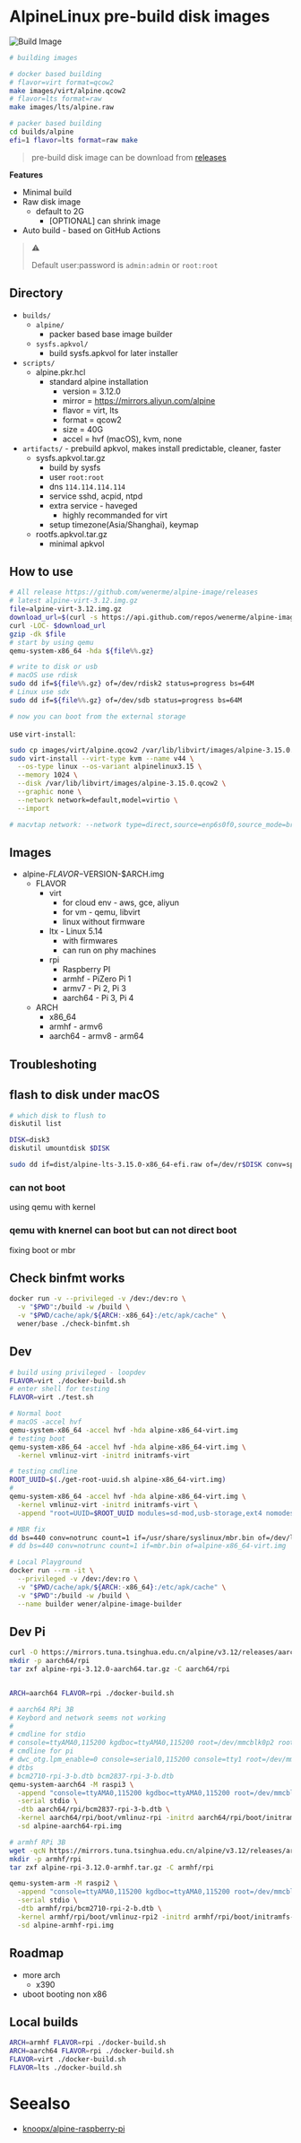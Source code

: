 # AlpineLinux pre-build disk images

![Build Image](https://github.com/wenerme/alpine-image/workflows/Build%20Image/badge.svg)

```bash
# building images

# docker based building
# flavor=virt format=qcow2
make images/virt/alpine.qcow2
# flavor=lts format=raw
make images/lts/alpine.raw

# packer based building
cd builds/alpine
efi=1 flavor=lts format=raw make
```

> pre-build disk image can be download from [releases](https://github.com/wenerme/alpine-image/releases)

**Features**

- Minimal build
- Raw disk image
  - default to 2G
    - [OPTIONAL] can shrink image
- Auto build - based on GitHub Actions

> ⚠️
>
> Default user:password is `admin:admin` or `root:root`

## Directory

- `builds/`
  - `alpine/`
    - packer based base image builder
  - `sysfs.apkvol/`
    - build sysfs.apkvol for later installer
- `scripts/`
  - alpine.pkr.hcl
    - standard alpine installation
      - version = 3.12.0
      - mirror = https://mirrors.aliyun.com/alpine
      - flavor = virt, lts
      - format = qcow2
      - size = 40G
      - accel = hvf (macOS), kvm, none
- `artifacts/` - prebuild apkvol, makes install predictable, cleaner, faster
  - sysfs.apkvol.tar.gz
    - build by sysfs
    - user `root:root`
    - dns `114.114.114.114`
    - service sshd, acpid, ntpd
    - extra service - haveged
      - highly recommanded for virt
    - setup timezone(Asia/Shanghai), keymap
  - rootfs.apkvol.tar.gz
    - minimal apkvol

## How to use

```bash
# All release https://github.com/wenerme/alpine-image/releases
# latest alpine-virt-3.12.img.gz
file=alpine-virt-3.12.img.gz
download_url=$(curl -s https://api.github.com/repos/wenerme/alpine-image/releases/latest | grep $file | sed -rn 's/.*?(https[^"]+).*/\1/p')
curl -LOC- $download_url
gzip -dk $file
# start by using qemu
qemu-system-x86_64 -hda ${file%%.gz}

# write to disk or usb
# macOS use rdisk
sudo dd if=${file%%.gz} of=/dev/rdisk2 status=progress bs=64M
# Linux use sdx
sudo dd if=${file%%.gz} of=/dev/sdb status=progress bs=64M

# now you can boot from the external storage
```

use `virt-install`: 

```sh
sudo cp images/virt/alpine.qcow2 /var/lib/libvirt/images/alpine-3.15.0.qcow2
sudo virt-install --virt-type kvm --name v44 \
  --os-type linux --os-variant alpinelinux3.15 \
  --memory 1024 \
  --disk /var/lib/libvirt/images/alpine-3.15.0.qcow2 \
  --graphic none \
  --network network=default,model=virtio \
  --import

# macvtap network: --network type=direct,source=enp6s0f0,source_mode=bridge,model=virtio
```

## Images

- alpine-$FLAVOR-$VERSION-$ARCH.img
  - FLAVOR
    - virt
      - for cloud env - aws, gce, aliyun
      - for vm - qemu, libvirt
      - linux without firmware
    - ltx - Linux 5.14
      - with firmwares
      - can run on phy machines
    - rpi
      - Raspberry PI
      - armhf - PiZero Pi 1
      - armv7 - Pi 2, Pi 3
      - aarch64 - Pi 3, Pi 4
  - ARCH
    - x86_64
    - armhf - armv6
    - aarch64 - armv8 - arm64

## Troubleshoting

## flash to disk under macOS

```bash
# which disk to flush to
diskutil list

DISK=disk3
diskutil umountdisk $DISK

sudo dd if=dist/alpine-lts-3.15.0-x86_64-efi.raw of=/dev/r$DISK conv=sparse status=progress bs=128MB
```

### can not boot

using qemu with kernel

### qemu with knernel can boot but can not direct boot

fixing boot or mbr

## Check binfmt works

```bash
docker run -v --privileged -v /dev:/dev:ro \
  -v "$PWD":/build -w /build \
  -v "$PWD/cache/apk/${ARCH:-x86_64}:/etc/apk/cache" \
  wener/base ./check-binfmt.sh
```

## Dev

```bash
# build using privileged - loopdev
FLAVOR=virt ./docker-build.sh
# enter shell for testing
FLAVOR=virt ./test.sh

# Normal boot
# macOS -accel hvf
qemu-system-x86_64 -accel hvf -hda alpine-x86_64-virt.img
# testing boot
qemu-system-x86_64 -accel hvf -hda alpine-x86_64-virt.img \
  -kernel vmlinuz-virt -initrd initramfs-virt

# testing cmdline
ROOT_UUID=$(./get-root-uuid.sh alpine-x86_64-virt.img)
#
qemu-system-x86_64 -accel hvf -hda alpine-x86_64-virt.img \
  -kernel vmlinuz-virt -initrd initramfs-virt \
  -append "root=UUID=$ROOT_UUID modules=sd-mod,usb-storage,ext4 nomodeset quiet rootfstype=ext4"

# MBR fix
dd bs=440 conv=notrunc count=1 if=/usr/share/syslinux/mbr.bin of=/dev/loop0
# dd bs=440 conv=notrunc count=1 if=mbr.bin of=alpine-x86_64-virt.img

# Local Playground
docker run --rm -it \
  --privileged -v /dev:/dev:ro \
  -v "$PWD/cache/apk/${ARCH:-x86_64}:/etc/apk/cache" \
  -v "$PWD":/build -w /build \
  --name builder wener/alpine-image-builder
```

## Dev Pi

```bash
curl -O https://mirrors.tuna.tsinghua.edu.cn/alpine/v3.12/releases/aarch64/alpine-rpi-3.12.0-aarch64.tar.gz
mkdir -p aarch64/rpi
tar zxf alpine-rpi-3.12.0-aarch64.tar.gz -C aarch64/rpi


ARCH=aarch64 FLAVOR=rpi ./docker-build.sh

# aarch64 RPi 3B
# Keybord and network seems not working
#
# cmdline for stdio
# console=ttyAMA0,115200 kgdboc=ttyAMA0,115200 root=/dev/mmcblk0p2 rootfstype=ext4 rootwait
# cmdline for pi
# dwc_otg.lpm_enable=0 console=serial0,115200 console=tty1 root=/dev/mmcblk0p2 rootfstype=ext4 elevator=deadline fsck.repair=yes rootwait
# dtbs
# bcm2710-rpi-3-b.dtb bcm2837-rpi-3-b.dtb
qemu-system-aarch64 -M raspi3 \
  -append "console=ttyAMA0,115200 kgdboc=ttyAMA0,115200 root=/dev/mmcblk0p2 rootfstype=ext4 rootwait" \
  -serial stdio \
  -dtb aarch64/rpi/bcm2837-rpi-3-b.dtb \
  -kernel aarch64/rpi/boot/vmlinuz-rpi -initrd aarch64/rpi/boot/initramfs-rpi \
  -sd alpine-aarch64-rpi.img

# armhf RPi 3B
wget -qcN https://mirrors.tuna.tsinghua.edu.cn/alpine/v3.12/releases/armhf/alpine-rpi-3.12.0-armhf.tar.gz
mkdir -p armhf/rpi
tar zxf alpine-rpi-3.12.0-armhf.tar.gz -C armhf/rpi

qemu-system-arm -M raspi2 \
  -append "console=ttyAMA0,115200 kgdboc=ttyAMA0,115200 root=/dev/mmcblk0p2 rootfstype=ext4 rootwait" \
  -serial stdio \
  -dtb armhf/rpi/bcm2710-rpi-2-b.dtb \
  -kernel armhf/rpi/boot/vmlinuz-rpi2 -initrd armhf/rpi/boot/initramfs-rpi2 \
  -sd alpine-armhf-rpi.img
```

## Roadmap

- more arch
  - x390
- uboot booting non x86

## Local builds

```bash
ARCH=armhf FLAVOR=rpi ./docker-build.sh
ARCH=aarch64 FLAVOR=rpi ./docker-build.sh
FLAVOR=virt ./docker-build.sh
FLAVOR=lts ./docker-build.sh
```

# Seealso

- [knoopx/alpine-raspberry-pi](https://github.com/knoopx/alpine-raspberry-pi)
